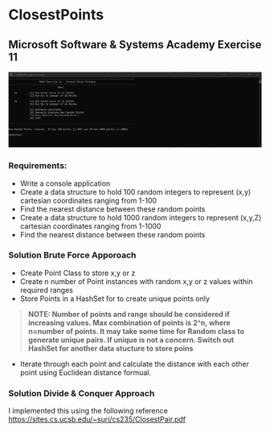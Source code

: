 # ClosestPoints

## Microsoft Software & Systems Academy Exercise 11

![Closest Point Demo](ClosestPointDemo.gif)

### Requirements:
- Write a console application 
- Create a data structure to hold 100 random integers to represent (x,y) cartesian coordinates ranging from 1-100
- Find the nearest distance between these random points
- Create a data structure to hold 1000 random integers to represent (x,y,Z) cartesian coordinates ranging from 1-1000
- Find the nearest distance between these random points

### Solution Brute Force Apporoach
- Create Point Class to store x,y or z
- Create n number of Point instances with random x,y or z values within required ranges
- Store Points in a HashSet for to create unique points only 
> **NOTE: Number of points and range should be considered if increasing values. Max combination of points is 2^n, where n=number of points.  It may take some time for Random class to generate unique pairs.  If unique is not a concern. Switch out HashSet for another data stucture to store poins**
- Iterate through each point and calculate the distance with each other point using Euclidean distance formual.

### Solution Divide & Conquer Approach
 I implemented this using the following reference https://sites.cs.ucsb.edu/~suri/cs235/ClosestPair.pdf
